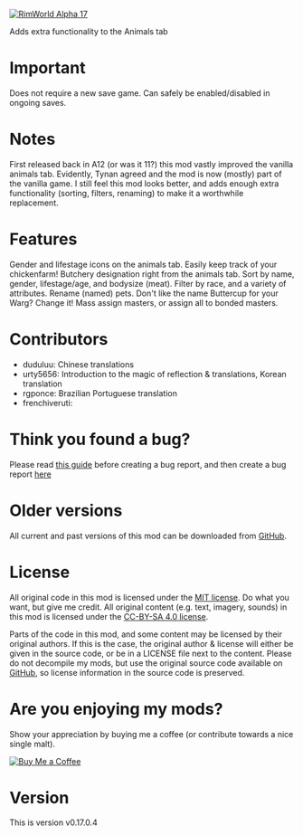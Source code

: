 [![RimWorld Alpha 17](https://img.shields.io/badge/RimWorld-Alpha%2017-brightgreen.svg)](http://rimworldgame.com/)

Adds extra functionality to the Animals tab 

# Important
Does not require a new save game. 
Can safely be enabled/disabled in ongoing saves. 

# Notes
First released back in A12 (or was it 11?) this mod vastly improved the vanilla animals tab. Evidently, Tynan agreed and the mod is now (mostly) part of the vanilla game. I still feel this mod looks better, and adds enough extra functionality (sorting, filters, renaming) to make it a worthwhile replacement. 

# Features
Gender and lifestage icons on the animals tab. Easily keep track of your chickenfarm! 
Butchery designation right from the animals tab. 
Sort by name, gender, lifestage/age, and bodysize (meat). 
Filter by race, and a variety of attributes. 
Rename (named) pets. Don't like the name Buttercup for your Warg? Change it! 
Mass assign masters, or assign all to bonded masters. 

# Contributors
 - duduluu:	Chinese translations
 - urty5656:	Introduction to the magic of reflection & translations, Korean translation
 - rgponce:	Brazilian Portuguese translation
 - frenchiveruti:	

# Think you found a bug? 
Please read [this guide](http://steamcommunity.com/sharedfiles/filedetails/?id=725234314) before creating a bug report,
 and then create a bug report [here](https://github.com/FluffierThanThou/AnimalTab/issues)

# Older versions
All current and past versions of this mod can be downloaded from [GitHub](https://github.com/FluffierThanThou/AnimalTab/releases).

# License
All original code in this mod is licensed under the [MIT license](https://opensource.org/licenses/MIT). Do what you want, but give me credit. 
All original content (e.g. text, imagery, sounds) in this mod is licensed under the [CC-BY-SA 4.0 license](http://creativecommons.org/licenses/by-sa/4.0/).

Parts of the code in this mod, and some content may be licensed by their original authors. If this is the case, the original author & license will either be given in the source code, or be in a LICENSE file next to the content. Please do not decompile my mods, but use the original source code available on [GitHub](https://github.com/FluffierThanThou/AnimalTab/), so license information in the source code is preserved.

# Are you enjoying my mods?
Show your appreciation by buying me a coffee (or contribute towards a nice single malt).

[![Buy Me a Coffee](http://i.imgur.com/EjWiUwx.gif)](https://ko-fi.com/fluffymods)

# Version
This is version v0.17.0.4